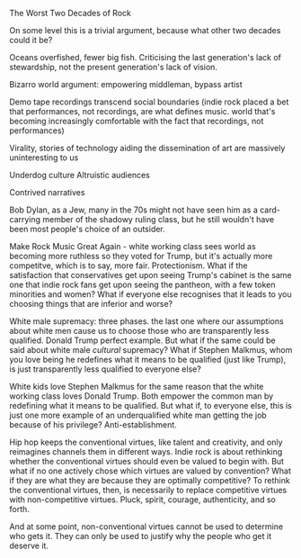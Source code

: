 The Worst Two Decades of Rock

On some level this is a trivial argument, because what other two decades could it be?

Oceans overfished, fewer big fish. Criticising the last generation's lack of stewardship, not the present generation's lack of vision.

Bizarro world argument: empowering middleman, bypass artist

Demo tape recordings transcend social boundaries (indie rock placed a bet that performances, not recordings, are what defines music. world that's becoming increasingly comfortable with the fact that recordings, not performances)

Virality, stories of technology aiding the dissemination of art are massively uninteresting to us

Underdog culture
Altruistic audiences

Contrived narratives

Bob Dylan, as a Jew, many in the 70s might not have seen him as a card-carrying member of the shadowy ruling class, but he still wouldn't have been most people's choice of an outsider.

Make Rock Music Great Again - white working class sees world as becoming more ruthless so they voted for Trump, but it's actually more competitve, which is to say, more fair. Protectionism. What if the satisfaction that conservatives get upon seeing Trump's cabinet is the same one that indie rock fans get upon seeing the pantheon, with a few token minorities and women? What if everyone else recognises that it leads to you choosing things that are inferior and worse?

White male supremacy: three phases. the last one where our assumptions about white men cause us to choose those who are transparently less qualified. Donald Trump perfect example. But what if the same could be said about white male *cultural* supremacy? What if Stephen Malkmus, whom you love being he redefines what it means to be qualified (just like Trump), is just transparently less qualified to everyone else?

White kids love Stephen Malkmus for the same reason that the white working class loves Donald Trump. Both empower the common man by redefining what it means to be qualified. But what if, to everyone else, this is just one more example of an underqualified white man getting the job because of his privilege? Anti-establishment.


Hip hop keeps the conventional virtues, like talent and creativity, and only reimagines channels them in different ways. Indie rock is about rethinking whether the conventional virtues should even be valued to begin with. But what if no one actively chose which virtues are valued by convention? What if they are what they are because they are optimally competitive? To rethink the conventional virtues, then, is necessarily to replace competitive virtues with non-competitive virtues. Pluck, spirit, courage, authenticity, and so forth.


And at some point, non-conventional virtues cannot be used to determine who gets it. They can only be used to justify why the people who get it deserve it.

